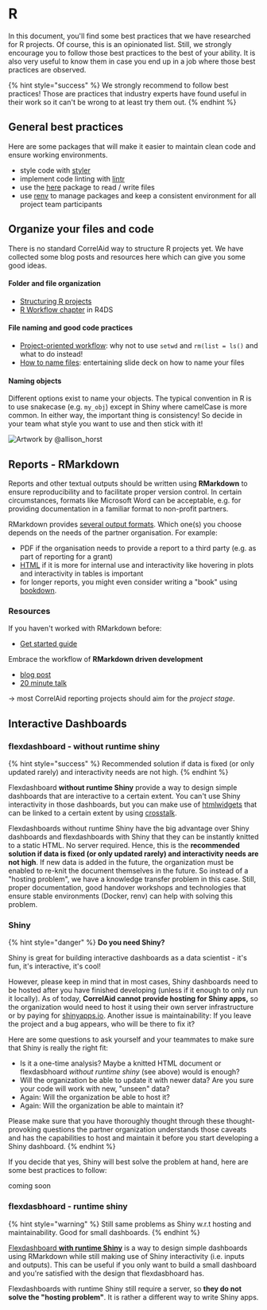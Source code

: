 # R

In this document, you'll find some best practices that we have researched for R projects. Of course, this is an opinionated list. Still, we strongly encourage you to follow those best practices to the best of your ability. It is also very useful to know them in case you end up in a job where those best practices are observed. 

{% hint style="success" %}
We strongly recommend to follow best practices! Those are practices that industry experts have found useful in their work so it can't be wrong to at least try them out.
{% endhint %}

## General best practices

Here are some packages that will make it easier to maintain clean code and ensure working environments. 

* style code with [styler](https://github.com/r-lib/styler)
* implement code linting with [lintr](https://github.com/jimhester/lintr) 
* use the [here](https://github.com/r-lib/here) package to read / write files
* use [renv](https://github.com/rstudio/renv) to manage packages and keep a consistent environment for all project team participants

## Organize your files and code

There is no standard CorrelAid way to structure R projects yet. We have collected some blog posts and resources here which can give you some good ideas.

#### Folder and file organization

* [Structuring R projects](https://chrisvoncsefalvay.com/2018/08/09/structuring-r-projects/)
* [R Workflow chapter](https://r4ds.had.co.nz/workflow-projects.html) in R4DS

#### File naming and good code practices

* [Project-oriented workflow](https://tidyverse.org/blog/2017/12/workflow-vs-script%20): why not to use `setwd` and `rm(list = ls()` and what to do instead! 
* [How to name files](http://www2.stat.duke.edu/~rcs46/lectures_2015/01-markdown-git/slides/naming-slides/naming-slides.pdf): entertaining slide deck on how to name your files

#### Naming objects

Different options exist to name your objects. The typical convention in R is to use snakecase \(e.g. `my_obj`\) except in Shiny where camelCase is more common. In either way, the important thing is consistency! So decide in your team what style you want to use and then stick with it!



![Artwork by @allison\_horst](https://raw.githubusercontent.com/allisonhorst/stats-illustrations/master/other-stats-artwork/coding_cases.png)



## **Reports - RMarkdown**

Reports and other textual outputs should be written using **RMarkdown** to ensure reproducibility and to facilitate proper version control. In certain circumstances, formats like Microsoft Word can be acceptable, e.g. for providing documentation in a familiar format to non-profit partners. 

RMarkdown provides [several output formats](https://rmarkdown.rstudio.com/lesson-9.html). Which one\(s\) you choose depends on the needs of the partner organisation. For example:

* PDF if the organisation needs to provide a report to a third party \(e.g. as part of reporting for a grant\)
* [HTML](https://bookdown.org/yihui/rmarkdown/html-document.html) if it is more for internal use and interactivity like hovering in plots and interactivity in tables is important 
* for longer reports, you might even consider writing a "book" using [bookdown](https://bookdown.org). 

### Resources

If you haven't worked with RMarkdown before:

* [Get started guide](https://rmarkdown.rstudio.com/lesson-1.html)

Embrace the workflow of **RMarkdown driven development**

* [blog post](https://emilyriederer.netlify.app/post/rmarkdown-driven-development/)
* [20 minute talk](https://rstudio.com/resources/rstudioconf-2020/rmarkdown-driven-development/)

-&gt; most CorrelAid reporting projects should aim for the _project stage_.

## Interactive Dashboards 

### flexdashboard - without runtime shiny

{% hint style="success" %}
Recommended solution if data is fixed \(or only updated rarely\) and interactivity needs are not high.
{% endhint %}

Flexdashboard **without runtime Shiny** provide a way to design simple dashboards that are interactive to a certain extent. You can't use Shiny interactivity in those dashboards, but you can make use of [htmlwidgets](https://www.htmlwidgets.org/) that can be linked to a certain extent by using [crosstalk](https://rstudio.github.io/crosstalk/).

Flexdashboards without runtime Shiny have the big advantage over Shiny dashboards and flexdashboards with Shiny that they can be instantly knitted to a static HTML. No server required. Hence, this is the **recommended solution if data is fixed \(or only updated rarely\) and interactivity needs are not high**. If new data is added in the future, the organization must be enabled to re-knit the document themselves in the future. So instead of a "hosting problem", we have a knowledge transfer problem in this case. Still, proper documentation, good handover workshops and technologies that ensure stable environments \(Docker, renv\) can help with solving this problem.

### Shiny

{% hint style="danger" %}
**Do you need Shiny?**

Shiny is great for building interactive dashboards as a data scientist -  it's fun, it's interactive, it's cool! 

However, please keep in mind that in most cases, Shiny dashboards need to be hosted after you have finished developing \(unless if it enough to only run it locally\). As of today, **CorrelAid cannot provide hosting for Shiny apps,** so the organization would need to host it using their own server infrastructure or by paying for [shinyapps.io](https://shinyapps.io). Another issue is maintainability: If you leave the project and a bug appears, who will be there to fix it?

Here are some questions to ask yourself and your teammates to make sure that Shiny is really the right fit:

* Is it a one-time analysis? Maybe a knitted HTML document or flexdasbhoard _without runtime shiny_ \(see above\) would is enough? 
* Will the organization be able to update it with newer data? Are you sure your code will work with new, "unseen" data?
* Again: Will the organization be able to host it?
* Again: Will the organization be able to maintain it?

Please make sure that you have thoroughly thought through these thought-provoking questions the partner organization understands those caveats and has the capabilities to host and maintain it before you start developing a Shiny dashboard. 
{% endhint %}

If you decide that yes, Shiny will best solve the problem at hand, here are some best practices to follow: 

coming soon

### flexdasbhoard - runtime shiny

{% hint style="warning" %}
Still same problems as Shiny w.r.t hosting and maintainability. Good for small dashboards.
{% endhint %}

[Flexdashboard **with runtime Shiny**](https://rmarkdown.rstudio.com/flexdashboard/shiny.html) is a way to design simple dashboards using RMarkdown while still making use of Shiny interactivity \(i.e. inputs and outputs\). This can be useful if you only want to build a small dashboard and you're satisfied with the design that flexdasbhoard has. 

Flexdashboards with runtime Shiny still require a server, so **they do not solve the "hosting problem"**. It is rather a different way to write Shiny apps.

### 









